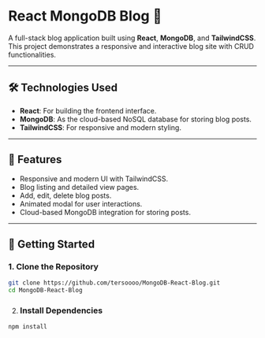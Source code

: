 # React MongoDB Blog 🚀

A full-stack blog application built using **React**, **MongoDB**, and **TailwindCSS**. This project demonstrates a responsive and interactive blog site with CRUD functionalities.

---

## 🛠️ Technologies Used
- **React**: For building the frontend interface.
- **MongoDB**: As the cloud-based NoSQL database for storing blog posts.
- **TailwindCSS**: For responsive and modern styling.

---

## 🌟 Features
- Responsive and modern UI with TailwindCSS.
- Blog listing and detailed view pages.
- Add, edit, delete blog posts.
- Animated modal for user interactions.
- Cloud-based MongoDB integration for storing posts.

---

## 🚀 Getting Started

### 1. Clone the Repository
```bash
git clone https://github.com/tersoooo/MongoDB-React-Blog.git
cd MongoDB-React-Blog
```
2. ### Install Dependencies
```bash
npm install
```

